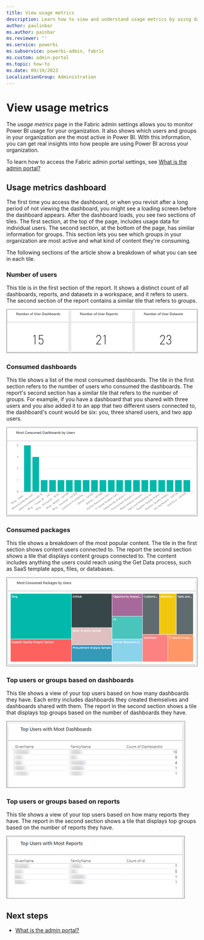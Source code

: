 ```yaml
---
title: View usage metrics
description: Learn how to view and understand usage metrics by using dashboards in the Fabric Admin settings page.
author: paulinbar
ms.author: painbar
ms.reviewer: ''
ms.service: powerbi
ms.subservice: powerbi-admin, fabric
ms.custom: admin-portal
ms.topic: how-to
ms.date: 09/19/2023
LocalizationGroup: Administration
---
```


# View usage metrics

The *usage metrics* page in the Fabric admin settings allows you to monitor Power BI usage for your organization. It also shows which users and groups in your organization are the most active in Power BI. With this information, you can get real insights into how people are using Power BI across your organization.

To learn how to access the Fabric admin portal settings, see [What is the admin portal?](admin-center.md)

## Usage metrics dashboard

The first time you access the dashboard, or when you revisit after a long period of not viewing the dashboard, you might see a loading screen before the dashboard appears. After the dashboard loads, you see two sections of tiles. The first section, at the top of the page, includes usage data for individual users. The second section, at the bottom of the page, has similar information for groups. This section lets you see which groups in your organization are most active and what kind of content they're consuming.

The following sections of the article show a breakdown of what you can see in each tile.

### Number of users

This tile is in the first section of the report. It shows a distinct count of all dashboards, reports, and datasets in a workspace, and it refers to users. The second section of the report contains a similar tile that refers to groups.
  
![Screenshot of a Power BI dashboard tile showing number of user dashboards, number of user reports, and number of user datasets in a three column table chart.](media/service-admin-portal-usage-metrics/powerbi-admin-usage-metrics-number-tiles.png)

### Consumed dashboards

This tile shows a list of the most consumed dashboards. The tile in the first section refers to the number of users who consumed the dashboards. The report's second section has a similar tile that refers to the number of groups. For example, if you have a dashboard that you shared with three users and you also added it to an app that two different users connected to, the dashboard's count would be six: you, three shared users, and two app users.

![Screenshot of a Power BI tile showing most consumed dashboards by user in the form of a horizontal bar chart.](media/service-admin-portal-usage-metrics/powerbi-admin-usage-metrics-top-dashboards.png)

### Consumed packages

This tile shows a breakdown of the most popular content. The tile in the first section shows content users connected to. The report the second section shows a tile that displays content groups connected to. The content includes anything the users could reach using the Get Data process, such as SaaS template apps, files, or databases.

![Screenshot of a Power BI tile showing most consumed packages by users in the form of a proportional area chart.](media/service-admin-portal-usage-metrics/powerbi-admin-usage-metrics-top-connections.png)

### Top users or groups based on dashboards

This tile shows a view of your top users based on how many dashboards they have. Each entry includes dashboards they created themselves and dashboards shared with them. The report in the second section shows a tile that displays top groups based on the number of dashboards they have.
  
![Screenshot of a Power BI tile showing top users based on how many dashboards they have in the form of a table chart.](media/service-admin-portal-usage-metrics/powerbi-admin-usage-metrics-top-users-dashboards.png)

### Top users or groups based on reports

This tile shows a view of your top users based on how many reports they have. The report in the second section shows a tile that displays top groups based on the number of reports they have.
  
![Screenshot of a Power BI tile showing top users based on how many reports they have in the form of a table chart.](media/service-admin-portal-usage-metrics/powerbi-admin-usage-metrics-top-users-reports.png)

## Next steps

- [What is the admin portal?](admin-center.md)
